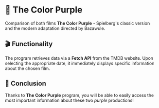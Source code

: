 # 💜 The Color Purple

Comparison of both films **The Color Purple** - Spielberg's classic version and the modern adaptation directed by Bazawule.

## 🎬 Functionality

The program retrieves data via a **Fetch API** from the TMDB website. Upon selecting the appropriate date, it immediately displays specific information about the chosen film.

## 🌟 Conclusion

Thanks to **The Color Purple** program, you will be able to easily access the most important information about these two *purple* productions!
